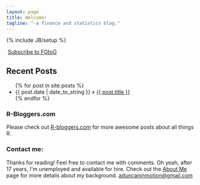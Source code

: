 ```yaml
---
layout: page
title: Welcome!
tagline: "-a finance and statistics blog."
---
```

{% include JB/setup %}

<div class="rss-chicklet">
	<p><a href="http://feeds.feedburner.com/FromGuinnessToGarch" rel="alternate" type="application/rss+xml"><img src="//feedburner.google.com/fb/images/pub/feed-icon16x16.png" alt="" style="vertical-align:middle;border:0"/></a>&nbsp;<a href="http://feeds.feedburner.com/FromGuinnessToGarch" rel="alternate" type="application/rss+xml">Subscribe to FGtoG</a></p>
</div>

## Recent Posts

<ul class="posts">
  {% for post in site.posts %}
    <li><span>{{ post.date | date_to_string }}</span> &raquo; <a href="{{ BASE_PATH }}{{ post.url }}">{{ post.title }}</a></li>
  {% endfor %}
</ul>


### R-Bloggers.com
Please check out [R-bloggers.com](http://www.r-bloggers.com) for more awesome posts about all things R.


### Contact me:
Thanks for reading! Feel free to contact me with comments. 
Oh yeah, after 17 years, I'm unemployed and available for hire. Check out the [About Me](http://gtog.github.com/about_me.html) page for more details about my background.
aduncaninmotion@gmail.com